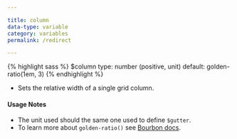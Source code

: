 ```yaml
---

title: column
data-type: variable
category: variables
permalink: /redirect

---
```


{% highlight sass %}
$column
  type: number (positive, unit)
  default: golden-ratio(1em, 3)
{% endhighlight %}
- Sets the relative width of a single grid column.

#### Usage Notes

- The unit used should the same one used to define `$gutter`.
- To learn more about `golden-ratio()` see [Bourbon docs](http://bourbon.io/docs/#golden-ratio).
